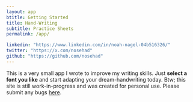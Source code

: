 ```yaml
---
layout: app
btitle: Getting Started
title: Hand-Writing
subtitle: Practice Sheets
permalink: /app/

linkedin: "https://www.linkedin.com/in/noah-nagel-04b516326/"
twitter: "https://x.com/nosehad"
github: "https://github.com/nosehad"
---
```


<!--<h2>h2 Header line text</h2>
<h3>h3 Header line text</h3>
<h4>h4 Header line text</h4>
<h5>h5 Header line text</h5>-->

<p>This is a very small app I wrote to improve my writing skills. Just <strong>select a font you like</strong> and start adapting your dream-handwriting  today. Btw; this site is still work-in-progress and was created for personal use. Please submit any bugs <a href="https://github.com/nosehad/chardisco">here</a>.</p>

<div class="font-selector" id="font-selector">
</div>

<!--<h5>Adabt your individiual dream handwriting quickly by practicing for <strong>you</strong>.</h5> -->